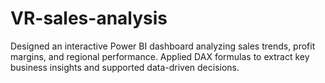 # VR-sales-analysis
Designed an interactive Power BI dashboard analyzing sales trends, profit margins, and regional performance. Applied DAX formulas to extract key business insights and supported data-driven decisions.
